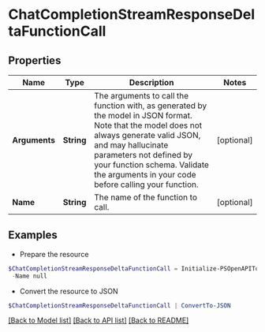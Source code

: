 # ChatCompletionStreamResponseDeltaFunctionCall
## Properties

Name | Type | Description | Notes
------------ | ------------- | ------------- | -------------
**Arguments** | **String** | The arguments to call the function with, as generated by the model in JSON format. Note that the model does not always generate valid JSON, and may hallucinate parameters not defined by your function schema. Validate the arguments in your code before calling your function. | [optional] 
**Name** | **String** | The name of the function to call. | [optional] 

## Examples

- Prepare the resource
```powershell
$ChatCompletionStreamResponseDeltaFunctionCall = Initialize-PSOpenAPIToolsChatCompletionStreamResponseDeltaFunctionCall  -Arguments null `
 -Name null
```

- Convert the resource to JSON
```powershell
$ChatCompletionStreamResponseDeltaFunctionCall | ConvertTo-JSON
```

[[Back to Model list]](../README.md#documentation-for-models) [[Back to API list]](../README.md#documentation-for-api-endpoints) [[Back to README]](../README.md)

